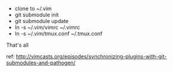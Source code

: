 - clone to ~/.vim
- git submodule init
- git submodule update
- ln -s ~/.vim/vimrc ~/.vimrc
- ln -s ~/.vim/tmux.conf ~/.tmux.conf

That's all

ref: http://vimcasts.org/episodes/synchronizing-plugins-with-git-submodules-and-pathogen/
